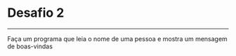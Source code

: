 # Desafio **2**
---
Faça um programa que leia o nome de uma pessoa e mostra um mensagem de boas-vindas